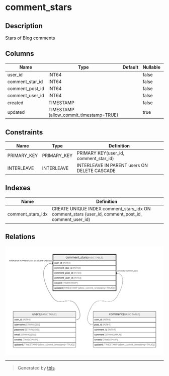 # comment_stars

## Description

Stars of Blog comments

## Columns

| Name | Type | Default | Nullable | Parents |
| ---- | ---- | ------- | -------- | ------- |
| user_id | INT64 |  | false | [users](users.md) |
| comment_star_id | INT64 |  | false | [users](users.md) |
| comment_post_id | INT64 |  | false | [comments](comments.md) |
| comment_user_id | INT64 |  | false | [comments](comments.md) |
| created | TIMESTAMP |  | false |  |
| updated | TIMESTAMP (allow_commit_timestamp=TRUE) |  | true |  |

## Constraints

| Name | Type | Definition |
| ---- | ---- | ---------- |
| PRIMARY_KEY | PRIMARY_KEY | PRIMARY KEY(user_id, comment_star_id) |
| INTERLEAVE | INTERLEAVE | INTERLEAVE IN PARENT users ON DELETE CASCADE |

## Indexes

| Name | Definition |
| ---- | ---------- |
| comment_stars_idx | CREATE UNIQUE INDEX comment_stars_idx ON comment_stars (user_id, comment_post_id, comment_user_id) |

## Relations

![er](comment_stars.svg)

---

> Generated by [tbls](https://github.com/k1LoW/tbls)
